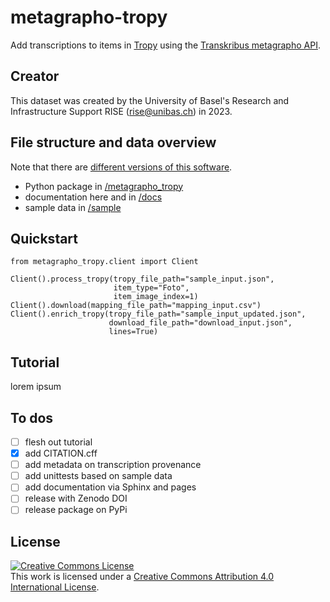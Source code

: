 # metagrapho-tropy

Add transcriptions to items in [Tropy](https://tropy.org/) using the [Transkribus metagrapho API](https://readcoop.eu/api/).

## Creator

This dataset was created by the University of Basel's Research and Infrastructure Support RISE (rise@unibas.ch) in 2023.

## File structure and data overview

Note that there are [different versions of this software](https://github.com/RISE-UNIBAS/metagrapho-tropy/releases).

- Python package in [/metagrapho_tropy](https://github.com/RISE-UNIBAS/metagrapho-tropy/tree/main/metagrapho_tropy)
- documentation here and in [/docs](https://github.com/RISE-UNIBAS/metagrapho-tropy/tree/main/docs)
- sample data in [/sample](https://github.com/RISE-UNIBAS/metagrapho-tropy/tree/main/sample)

## Quickstart



```
from metagrapho_tropy.client import Client

Client().process_tropy(tropy_file_path="sample_input.json",
                       item_type="Foto",
                       item_image_index=1)
Client().download(mapping_file_path="mapping_input.csv")
Client().enrich_tropy(tropy_file_path="sample_input_updated.json",
                      download_file_path="download_input.json",
                      lines=True)
```

## Tutorial

lorem ipsum

## To dos


- [ ] flesh out tutorial
- [x] add CITATION.cff
- [ ] add metadata on transcription provenance
- [ ] add unittests based on sample data
- [ ] add documentation via Sphinx and pages
- [ ] release with Zenodo DOI
- [ ] release package on PyPi

## License

<a rel="license" href="http://creativecommons.org/licenses/by/4.0/"><img alt="Creative Commons License" style="border-width:0" src="https://i.creativecommons.org/l/by/4.0/88x31.png" /></a><br />This work is licensed under a <a rel="license" href="http://creativecommons.org/licenses/by/4.0/">Creative Commons Attribution 4.0 International License</a>.
